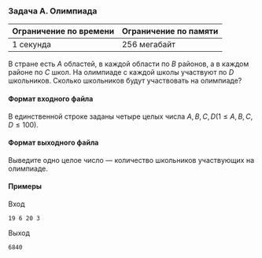 ### Задача A. Олимпиада

| Ограничение по времени | Ограничение по памяти |
| :--------------------- | :-------------------- |
| 1 секунда              | 256 мегабайт          |

В стране есть $A$ областей, в каждой области по $B$ районов, а в каждом районе по $C$ школ. На олимпиаде с каждой школы участвуют по $D$ школьников. Сколько школьников будут участвовать на олимпиаде?

#### Формат входного файла

В единственной строке заданы четыре целых числа $A,B,C,D(1 \le A,B,C,D \le 100)$.

#### Формат выходного файла

Выведите одно целое число — количество школьников участвующих на олимпиаде.

#### Примеры

Вход

```
19 6 20 3
```

Выход

```
6840
```
